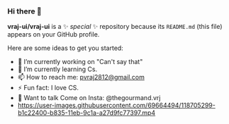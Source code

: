 ### Hi there 👋


**vraj-ui/vraj-ui** is a ✨ _special_ ✨ repository because its `README.md` (this file) appears on your GitHub profile.

Here are some ideas to get you started:

- 🔭 I’m currently working on "Can't say that"
- 🌱 I’m currently learning Cs.
- 📫 How to reach me: pvraj2812@gmail.com
- ⚡ Fun fact: I love CS.
- 🤞 Want to talk Come on Insta: @thegourmand.vrj 
- https://user-images.githubusercontent.com/69664494/118705299-b1c22400-b835-11eb-9c1a-a27d9fc77397.mp4
